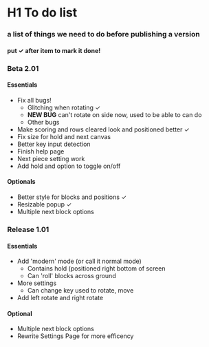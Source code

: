 # H1 To do list
### a list of things we need to do before publishing a version
#### put ✓ after item to mark it done!

### Beta 2.01
#### Essentials
* Fix all bugs!
  * Glitching when rotating ✓
  * **NEW BUG** can't rotate on side now, used to be able to can do
  * Other bugs
* Make scoring and rows cleared look and positioned better ✓
* Fix size for hold and next canvas
* Better key input detection
* Finish help page
* Next piece setting work
* Add hold and option to toggle on/off
#### Optionals
* Better style for blocks and positions ✓
* Resizable popup ✓
* Multiple next block options

### Release 1.01
#### Essentials
* Add 'modern' mode (or call it normal mode)
  * Contains hold (positioned right bottom of screen
  * Can 'roll' blocks across ground
* More settings
  * Can change key used to rotate, move
* Add left rotate and right rotate
#### Optional
* Multiple next block options
* Rewrite Settings Page for more efficency
